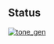 ## Status

[![tone_gen](https://catalog.flipperzero.one/application/tone_gen/widget)](https://catalog.flipperzero.one/application/tone_gen/page)